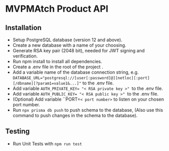 # MVPMAtch Product API

## Installation

- Setup PostgreSQL database (version 12 and above).
- Create a new database with a name of your choosing.
- Generate RSA key pair (2048 bit), needed for JWT signing and verification.
- Run npm install to install all dependencies.
- Create a .env file in the root of the project .
- Add a variable name of the database connection string, e.g. `DATABASE_URL="postgresql://[user[:password]@][netloc][:port][/dbname][?param1=value1&...]"` to the .env file.
- Add variable `AUTH_PRIVATE_KEY= "< RSA private key >" `to the .env file.
- Add variable `AUTH_PUBLIC_KEY= "< RSA public key >" `to the .env file.
- (Optional) Add variable ``PORT=`< port number>` to listen on your chosen port number.
- Run `npx prisma db push` to push schema to the database, (Also use this command to push changes in the schema to the database).

## Testing

- Run Unit Tests with `npm run test`
